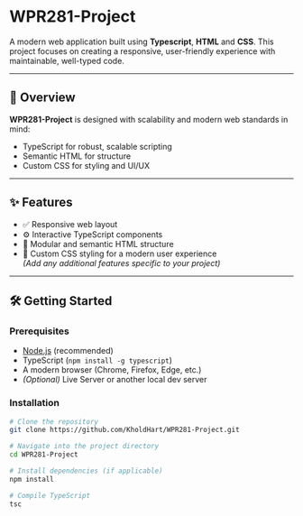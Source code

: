 # WPR281-Project

A modern web application built using **Typescript**, **HTML** and **CSS**. This project focuses on creating a responsive, user-friendly experience with maintainable, well-typed code.

---

## 🚀 Overview

**WPR281-Project** is designed with scalability and modern web standards in mind:

- TypeScript for robust, scalable scripting
- Semantic HTML for structure
- Custom CSS for styling and UI/UX

---

## ✨ Features

- ✅ Responsive web layout
- ⚙️ Interactive TypeScript components
- 📐 Modular and semantic HTML structure
- 🎨 Custom CSS styling for a modern user experience  
*(Add any additional features specific to your project)*

---

## 🛠️ Getting Started

### Prerequisites

- [Node.js](https://nodejs.org/) (recommended)
- TypeScript (`npm install -g typescript`)
- A modern browser (Chrome, Firefox, Edge, etc.)
- *(Optional)* Live Server or another local dev server

### Installation

```bash
# Clone the repository
git clone https://github.com/KholdHart/WPR281-Project.git

# Navigate into the project directory
cd WPR281-Project

# Install dependencies (if applicable)
npm install

# Compile TypeScript
tsc
